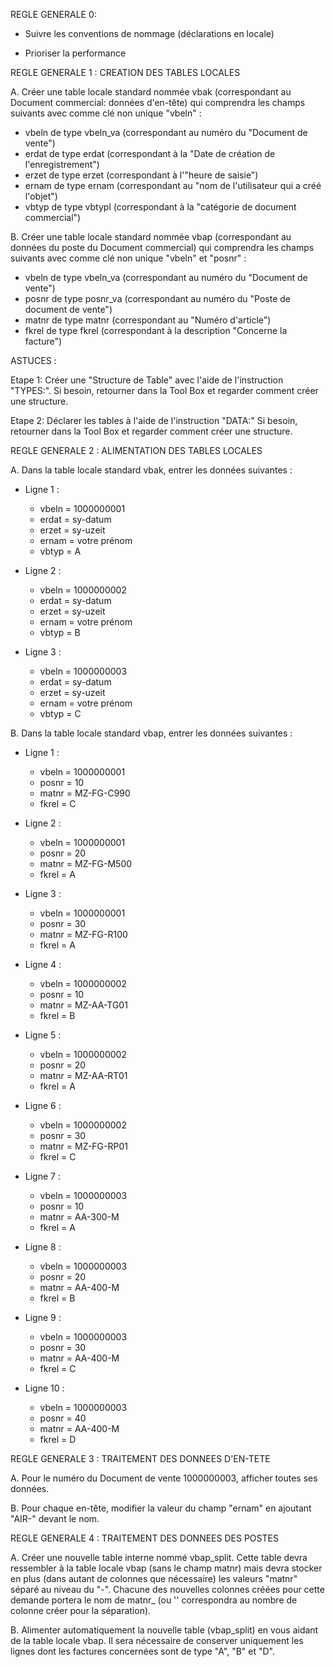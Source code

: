 REGLE GENERALE 0:

 - Suivre les conventions de nommage (déclarations en locale)

 - Prioriser la performance

REGLE GENERALE 1 : CREATION DES TABLES LOCALES

 A. Créer une table locale standard nommée vbak (correspondant au Document commercial: données d'en-tête)
 qui comprendra les champs suivants avec comme clé non unique "vbeln" :

   - vbeln de type vbeln_va (correspondant au numéro du "Document de vente")
   - erdat de type erdat (correspondant à la "Date de création de l'enregistrement")
   - erzet de type erzet (correspondant à l'"heure de saisie")
   - ernam de type ernam (correspondant au "nom de l'utilisateur qui a créé l'objet")
   - vbtyp de type vbtypl (correspondant à la "catégorie de document commercial")

 B. Créer une table locale standard nommée vbap (correspondant au données du poste du Document commercial)
 qui comprendra les champs suivants avec comme clé non unique "vbeln" et "posnr" :

   - vbeln de type vbeln_va (correspondant au numéro du "Document de vente")
   - posnr de type posnr_va (correspondant au numéro du "Poste de document de vente")
   - matnr de type matnr (correspondant au "Numéro d'article")
   - fkrel de type fkrel (correspondant à la description "Concerne la facture")

ASTUCES :

 Etape 1: Créer une "Structure de Table" avec l'aide de l'instruction "TYPES:".
          Si besoin, retourner dans la Tool Box et regarder comment créer une
          structure.

 Etape 2: Déclarer les tables à l'aide de l'instruction "DATA:"
          Si besoin, retourner dans la Tool Box et regarder comment créer une
          structure.

REGLE GENERALE 2 : ALIMENTATION DES TABLES LOCALES

A. Dans la table locale standard vbak, entrer les données suivantes :

 - Ligne 1 :
   - vbeln = 1000000001
   - erdat = sy-datum
   - erzet = sy-uzeit
   - ernam = votre prénom
   - vbtyp = A

 - Ligne 2 :
   - vbeln = 1000000002
   - erdat = sy-datum
   - erzet = sy-uzeit
   - ernam = votre prénom
   - vbtyp = B

 - Ligne 3 :
   - vbeln = 1000000003
   - erdat = sy-datum
   - erzet = sy-uzeit
   - ernam = votre prénom
   - vbtyp = C

B. Dans la table locale standard vbap, entrer les données suivantes :

 - Ligne 1 :
   - vbeln = 1000000001
   - posnr = 10
   - matnr = MZ-FG-C990
   - fkrel = C

 - Ligne 2 :
   - vbeln = 1000000001
   - posnr = 20
   - matnr = MZ-FG-M500
   - fkrel = A

 - Ligne 3 :
   - vbeln = 1000000001
   - posnr = 30
   - matnr = MZ-FG-R100
   - fkrel = A

 - Ligne 4 :
   - vbeln = 1000000002
   - posnr = 10
   - matnr = MZ-AA-TG01
   - fkrel = B

 - Ligne 5 :
   - vbeln = 1000000002
   - posnr = 20
   - matnr = MZ-AA-RT01
   - fkrel = A

 - Ligne 6 :
   - vbeln = 1000000002
   - posnr = 30
   - matnr = MZ-FG-RP01
   - fkrel = C

 - Ligne 7 :
   - vbeln = 1000000003
   - posnr = 10
   - matnr = AA-300-M
   - fkrel = A

 - Ligne 8 :
   - vbeln = 1000000003
   - posnr = 20
   - matnr = AA-400-M
   - fkrel = B

 - Ligne 9 :
   - vbeln = 1000000003
   - posnr = 30
   - matnr = AA-400-M
   - fkrel = C

 - Ligne 10 :
   - vbeln = 1000000003
   - posnr = 40
   - matnr = AA-400-M
   - fkrel = D

REGLE GENERALE 3 : TRAITEMENT DES DONNEES D'EN-TETE

A. Pour le numéro du Document de vente 1000000003, afficher toutes ses données.

B. Pour chaque en-tête, modifier la valeur du champ "ernam" en ajoutant "AIR-" devant le nom.

REGLE GENERALE 4 : TRAITEMENT DES DONNEES DES POSTES

A. Créer une nouvelle table interne nommé vbap_split. Cette table devra ressembler à la table locale vbap (sans le champ matnr) 
   mais devra stocker en plus (dans autant de colonnes que nécessaire) les valeurs "matnr" séparé au niveau du "-".
   Chacune des nouvelles colonnes créées pour cette demande portera le nom de matnr_ (ou '' correspondra au nombre de colonne créer pour la séparation).

B. Alimenter automatiquement la nouvelle table (vbap_split) en vous aidant de la table locale vbap.
   Il sera nécessaire de conserver uniquement les lignes dont les factures concernées sont de type "A", "B" et "D".
